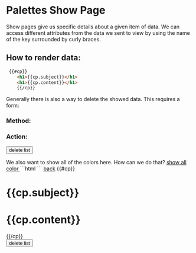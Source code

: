 # Palettes Show Page

Show pages give us specific details about a given item of data. We can access different attributes from the data we sent to view by using the name of the key surrounded by curly braces. 

## How to render data:
```html
 {{#cp}}
    <h1>{{cp.subject}}</h1>
    <h1>{{cp.content}}</h1>
    {{/cp}}
```

Generally there is also a way to delete the showed data. This requires a form:

### Method: 
### Action:
 <form action="/palette/{{id}}?_method=DELETE" method="POST">
      <button type="submit">delete list</button>
    </form>
We also want to show all of the colors here. How can we do that?
<a href="/color">show all color </a>
```html 
```


<body>  <a href="/palette">back</a>
    {{#cp}}
    <h1>{{cp.subject}}</h1>
    <h1>{{cp.content}}</h1>
    {{/cp}}
    <form action="/palette/{{id}}?_method=DELETE" method="POST">
      <button type="submit">delete list</button>
    </form>
  